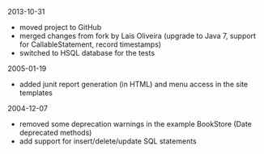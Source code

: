 2013-10-31
  * moved project to GitHub
  * merged changes from fork by Lais Oliveira (upgrade to Java 7, support for 
    CallableStatement, record timestamps)
  * switched to HSQL database for the tests
  
2005-01-19
  * added junit report generation (in HTML) and menu access in the site templates

2004-12-07
  * removed some deprecation warnings in the example BookStore (Date deprecated methods)
  * add support for insert/delete/update SQL statements

